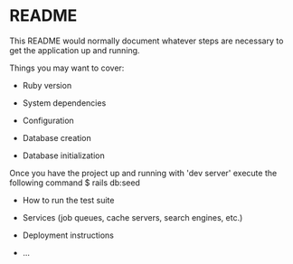 # README

This README would normally document whatever steps are necessary to get the
application up and running.

Things you may want to cover:

* Ruby version

* System dependencies

* Configuration

* Database creation

* Database initialization

Once you have the project up and running with 'dev server' execute the following command
$ rails db:seed

* How to run the test suite

* Services (job queues, cache servers, search engines, etc.)

* Deployment instructions

* ...
